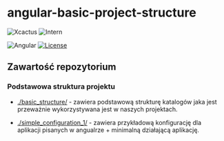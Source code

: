# angular-basic-project-structure

![Xcactus](https://img.shields.io/badge/Company-Xcactus-ff00f4.svg)
![Intern](https://img.shields.io/badge/Level-Intern-brightgreen.svg)

![Angular](https://img.shields.io/badge/Angular-1.6.*-red.svg)
[![License](https://img.shields.io/badge/license-MIT-blue.svg)](https://opensource.org/licenses/MIT)

## Zawartość repozytorium

### Podstawowa struktura projektu

- [./basic_structure/](https://github.com/Mateusz-Stempniewicz/angular-basic-project-structure/tree/master/basic_structure) - zawiera podstawową strukturę katalogów jaka jest przeważnie wykorzystywana jest w naszych projektach.

- [./simple_configuration_1/](https://github.com/Mateusz-Stempniewicz/angular-basic-project-structure/tree/master/simple_configuration_1) - zawiera przykładową konfigurację dla aplikacji pisanych w angualrze + minimalną działającą aplikację.

